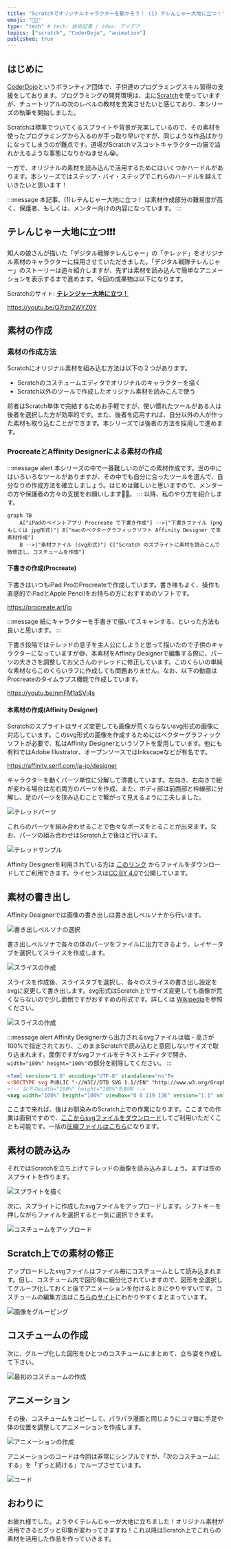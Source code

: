 ```yaml
---
title: "Scratchでオリジナルキャラクターを動かそう！ (1) テレんじゃー大地に立つ！"
emoji: "🧑‍💻"
type: "tech" # tech: 技術記事 / idea: アイデア
topics: ["scratch", "CoderDojo", "animation"]
published: true
---
```


## はじめに

[CoderDojo](https://coderdojo.jp/)というボランティア団体で、子供達のプログラミングスキル習得の支援をしております。プログラミングの開発環境は、主に[Scratch](https://scratch.mit.edu)を使っていますが、チュートリアルの次のレベルの教材を充実させたいと感じており、本シリーズの執筆を開始しました。

Scratchは標準でついてくるスプライトや背景が充実しているので、その素材を使ったプログラミングから入るのが手っ取り早いですが、同じような作品ばかりになってしまうのが難点です。道場がScratchマスコットキャラクターの猫で溢れかえるような事態になりかねません😭。

一方で、オリジナルの素材を読み込んで活用するためにはいくつかハードルがあります。本シリーズではステップ・バイ・ステップでこれらのハードルを越えていきたいと思います！

:::message
本記事、(1)レテんじゃー大地に立つ！ は素材作成部分の難易度が高く、保護者、もしくは、メンター向けの内容になっています。
:::

## テレんじゃー大地に立つ❗️❗️❗️

知人の娘さんが描いた「デジタル戦隊テレんじゃー」の「テレッド」をオリジナル素材のキャラクターに採用させていただきました。「デジタル戦隊テレんじゃー」のストーリーは追々紹介しますが、先ずは素材を読み込んで簡単なアニメーションを表示するまで進めます。今回の成果物は以下になります。

Scratchのサイト: **[テレンジャー大地に立つ！](https://scratch.mit.edu/projects/721537368)**

https://youtu.be/Q7rzn2WYZ0Y

## 素材の作成

### 素材の作成方法

Scratchにオリジナル素材を組み込む方法は以下の２つがあります。

- Scratchのコスチュームエディタでオリジナルのキャラクターを描く
- Scratch以外のツールで作成したオリジナル素材を読みこんで使う

前者はScratch単体で完結するためお手軽ですが、使い慣れたツールがある人は後者を選択した方が効率的です。また、後者を応用すれば、自分以外の人が作った素材も取り込むことができます。本シリーズでは後者の方法を採用して進めます。

### ProcreateとAffinity Designerによる素材の作成

:::message alert
本シリーズの中で一番難しいのがこの素材作成です。世の中にはいろいろなツールがありますが、その中でも自分に合ったツールを選んで、自分なりの作成方法を確立しましょう。はじめは難しいと思いますので、メンターの方や保護者の方々の支援をお願いします🙇‍♂️。
:::
以降、私のやり方を紹介します。

```mermaid
graph TB
    A["iPadのペイントアプリ Procreate で下書き作成"] -->|"下書きファイル (png もしくは jpg形式)"| B["macのベクターグラフィックソフト Affinity Designer で本素材作成"]
    B -->|"素材ファイル (svg形式)"| C["Scratch のスプライトに素材を読みこんで微修正し、コスチュームを作成"]

```

#### 下書きの作成(Procreate)

下書きはいつもiPad ProのProcreateで作成しています。書き味もよく、操作も直感的でiPadとApple Pencilをお持ちの方におすすめのソフトです。

https://procreate.art/jp

:::message
紙にキャラクターを手書きで描いてスキャンする、といった方法も良いと思います。
:::

下書き段階ではテレッドの息子を主人公にしようと思って描いたので子供のキャラクターになっていますが😅、本素材をAffinity Designerで編集する際に、パーツの大きさを調整してお父さんのテレッドに修正しています。このくらいの単純な素材ならこのくらいラフに作成しても問題ありません。なお、以下の動画はProcreateのタイムラプス機能で作成しています。

https://youtu.be/nmFM1aSVi4s


#### 本素材の作成(Affinity Designer)

Scratchのスプライトはサイズ変更しても画像が荒くならないsvg形式の画像に対応しています。このsvg形式の画像を作成するためにはベクターグラフィックソフトが必要で、私はAffinity Designerというソフトを愛用しています。他にも有料ではAdobe Illustrator、オープンソースではInkscapeなどが有名です。

https://affinity.serif.com/ja-jp/designer

キャラクターを動くパーツ単位に分解して清書しています。左向き、右向きで絵が変わる場合は左右両方のパーツを作成、また、ボディ部は前面部と枠線部に分解し、足のパーツを挟み込むことで繋がって見えるように工夫しました。

![テレッドパーツ](/images/scratch-telenger-0010/tel-red-all-parts.png)

これらのパーツを組み合わせることで色々なポーズをとることが出来ます。なお、パーツの組み合わせはScratch上で後ほど行います。

![テレッドサンプル](/images/scratch-telenger-0010/tel-red-sample.png)

Affinity Designerを利用されている方は [このリンク](https://github.com/naoji3x/zenn/blob/main/assets/scratch/tel-red/tel-red.afdesign) からファイルをダウンロードしてご利用できます。ライセンスは[CC BY 4.0](https://creativecommons.org/licenses/by/4.0/deed.ja)で公開しています。

## 素材の書き出し

Affinity Designerでは画像の書き出しは書き出しペルソナから行います。

![書き出しペルソナの選択](/images/scratch-telenger-0010/select-export.png)

書き出しペルソナで各々の体のパーツをファイルに出力できるよう、レイヤータブを選択してスライスを作成します。

![スライスの作成](/images/scratch-telenger-0010/create-slices.png)

スライスを作成後、スライスタブを選択し、各々のスライスの書き出し設定をsvgに変更して書き出します。svg形式はScratch上でサイズ変更しても画像が荒くならないので少し面倒ですがおすすめの形式です。詳しくは [Wikipedia](https://ja.wikipedia.org/wiki/Scalable_Vector_Graphics)を参照ください。

![スライスの作成](/images/scratch-telenger-0010/export-images.png)

:::message alert
Affinity Designerから出力されるsvgファイルは幅・高さが100%で指定されており、このままScratchで読み込むと意図しないサイズで取り込まれます。面倒ですがsvgファイルをテキストエディタで開き、`width="100%" height="100%"`の部分を削除してください。
:::

```xml
<?xml version="1.0" encoding="UTF-8" standalone="no"?>
<!DOCTYPE svg PUBLIC "-//W3C//DTD SVG 1.1//EN" "http://www.w3.org/Graphics/SVG/1.1/DTD/svg11.dtd">
<!-- 以下のwidth="100%" height="100%"を削除 -->
<svg width="100%" height="100%" viewBox="0 0 119 136" version="1.1" xmlns="http://www.w3.org/2000/svg" xmlns:xlink="http://www.w3.org/1999/xlink" ... >
```

ここまで来れば、後はお馴染みのScratch上での作業になります。ここまでの作業は面倒ですので、[ここからsvgファイルをダウンロード](https://github.com/naoji3x/zenn/tree/main/assets/scratch/tel-red/svg)してご利用いただくことも可能です。一括の[圧縮ファイルはこちら](https://github.com/naoji3x/zenn/blob/main/assets/scratch/tel-red/svg/tel-red-svg-files.zip)になります。

## 素材の読み込み

それではScratchを立ち上げてテレッドの画像を読み込みましょう。まずは空のスプライトを作ります。

![スプライトを描く](/images/scratch-telenger-0010/draw-sprite.png)

次に、スプライトに作成したsvgファイルをアップロードします。シフトキーを押しながらファイルを選択すると一気に選択できます。

![コスチュームをアップロード](/images/scratch-telenger-0010/import-images.png)

## Scratch上での素材の修正

アップロードしたsvgファイルはファイル毎にコスチュームとして読み込まれます。但し、コスチューム内で図形毎に細分化されていますので、図形を全選択してグループ化しておくと後でアニメーションを付けるときにやりやすいです。コスチュームの編集方法はこ[ちらのサイト](https://nyaablog.com/scr_cos/)にわかりやすくまとまっています。

![画像をグルーピング](/images/scratch-telenger-0010/group-images.png)

## コスチュームの作成

次に、グループ化した図形をひとつのコスチュームにまとめて、立ち姿を作成して下さい。

![最初のコスチュームの作成](/images/scratch-telenger-0010/create-first-costume.png)

## アニメーション

その後、コスチュームをコピーして、パラパラ漫画と同じようにコマ毎に手足や体の位置を調整してアニメーションを作成します。

![アニメーションの作成](/images/scratch-telenger-0010/create-costumes.png)

アニメーションのコードは今回は非常にシンプルですが、「次のコスチュームにする」を「ずっと続ける」でループさせています。

![コード](/images/scratch-telenger-0010/code.png)

## おわりに

お疲れ様でした。ようやくテレんじゃーが大地に立ちました！オリジナル素材が活用できるとグッと印象が変わってきますね！これ以降はScratch上でこれらの素材を活用した作品を作っていきます。
